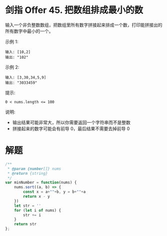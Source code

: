 # 剑指 Offer 45. 把数组排成最小的数
输入一个非负整数数组，把数组里所有数字拼接起来排成一个数，打印能拼接出的所有数字中最小的一个。

 

示例 1:
```
输入: [10,2]
输出: "102"
```
示例 2:
```
输入: [3,30,34,5,9]
输出: "3033459"
```
 

提示:
```
0 < nums.length <= 100
```

说明:

- 输出结果可能非常大，所以你需要返回一个字符串而不是整数
- 拼接起来的数字可能会有前导 0，最后结果不需要去掉前导 0

# 解题

```js
/**
 * @param {number[]} nums
 * @return {string}
 */
var minNumber = function(nums) {
    nums.sort((a, b) => {
        const x = a+""+b, y = b+""+a
        return x - y
    })
    let str = ''
    for (let i of nums) {
        str += i
    }
    return str
}; 
```